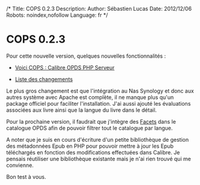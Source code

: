 /*
Title: COPS 0.2.3
Description: 
Author: Sébastien Lucas
Date: 2012/12/06
Robots: noindex,nofollow
Language: fr
*/
# COPS 0.2.3

Pour cette nouvelle version, quelques nouvelles fonctionnalités :

*	[Voici COPS : Calibre OPDS PHP Serveur](/fr/oss/calibre-opds-php-server)

*	[Liste des changements](/fr/oss/calibre-opds-php-server-changelog)

Le plus gros changement est que l'intégration au Nas Synology et donc aux autres système avec Apache est complète, il ne manque plus qu'un package officiel pour faciliter l'installation. J'ai aussi ajouté les évaluations associées aux livre ainsi que la langue du livre dans le détail.

Pour la prochaine version, il faudrait que j'intègre des [Facets](http://opds-spec.org/2011/06/14/faceted-search-browsing/) dans le catalogue OPDS afin de pouvoir filtrer tout le catalogue par langue.

A noter que je suis en cours d'écriture d'un petite bibliothèque de gestion des métadonnées Epub en PHP pour pouvoir mettre à jour les Epub téléchargés en fonction des modifications effectuées dans Calibre. Je pensais réutiliser une bibliothèque existante mais je n'ai rien trouvé qui me convienne.

Bon test à vous.
